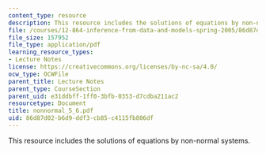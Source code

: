 ```yaml
---
content_type: resource
description: This resource includes the solutions of equations by non-normal systems.
file: /courses/12-864-inference-from-data-and-models-spring-2005/86d87d02b6d9ddf3cb85c4115fb806df_nonnormal_5_6.pdf
file_size: 157952
file_type: application/pdf
learning_resource_types:
- Lecture Notes
license: https://creativecommons.org/licenses/by-nc-sa/4.0/
ocw_type: OCWFile
parent_title: Lecture Notes
parent_type: CourseSection
parent_uid: e31ddbff-1ff0-3bfb-0353-d7cdba211ac2
resourcetype: Document
title: nonnormal_5_6.pdf
uid: 86d87d02-b6d9-ddf3-cb85-c4115fb806df
---
```

This resource includes the solutions of equations by non-normal systems.